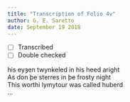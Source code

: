 ```yaml
---
title: "Transcription of Folio 4v"
author: G. E. Saretto
date: September 19 2018
---
```


- [ ] Transcribed
- [ ] Double checked

his eyȝen twynkeled in his heed aright  
As don þe sterres in þe frosty night  
This worthi lymytour was called huberd  
...
